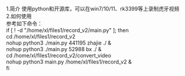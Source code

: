 1.简介
  使用python和开源库，可以在win7/10/11、rk3399等上录制虎牙视频  
2.如何使用  
 参考如下命令：   
if [ ! -d "/home/xl/files1/record_v2/main.py" ]; then  
     cd /home/xl/files1/record_v2  
     nohup python3 ./main.py  441195 zhajie ./  &  
     nohup python3 ./main.py  52988  bx  ./  &  
     cd /home/xl/files1/record_v2/convert_video  
     nohup python3 main.py /home/xl/files1/record_v2 &  
fi  

